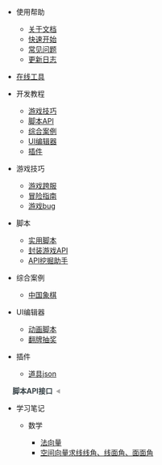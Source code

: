 * 使用帮助

  * [关于文档](README.md)
  * [快速开始](/docs/help/quickstart.md)
  * [常见问题](/docs/questions.md)
  * [更新日志](/docs/changelog.md)

<style>
  summary {
    margin-left: 16px;
    width: fit-content;
    direction: rtl;
    color:#aaa;
  };
</style>

* [在线工具](/tools/README.md)



* 开发教程

  * [游戏技巧](/docs/development/contents.md#游戏技巧)
  * [脚本API](/docs/development/contents.md#脚本API)
  * [综合案例](/docs/development/contents.md#综合案例)
  * [UI编辑器](/docs/development/contents.md#UI编辑器)
  * [插件](/docs/development/contents.md#插件)

* 游戏技巧

  * [游戏跨服](/docs/development/skills/游戏跨服.md)
  * [冒险指南](/docs/development/skills/冒险指南.md)
  * [游戏bug](/docs/development/skills/游戏bug.md)


* 脚本

  * [实用脚本](/docs/development/script/UsefulScript.md)
  * [封装游戏API](/docs/development/script/EncapsulatedAPI.md)
  * [API挖掘助手](/docs/development/script/APIMiningAssistant.md)



* 综合案例

  * [中国象棋](/docs/development/case/ChineseChess.md)


* UI编辑器

  * [动画脚本](/docs/development/UI/AnimationScript.md)
  * [翻牌抽奖](/docs/development/UI/FlopDraw.md)


* 插件

  * [道具json](/docs/development/plugin/itemJson.md)


<details>
<summary><span style="color: #364146;font-weight: 700;">脚本API接口</span></summary>

* 
  * [接口使用说明](/docs/API/README.md)
  * [事件系统 Event](/docs/API/event.md)
  * [世界管理 World](/docs/API/world.md)
  * [游戏管理 Game](/docs/API/game.md)
  * [方块管理 Block](/docs/API/block.md)
  * [游戏Actor接口 Actor](/docs/API/actor.md)
  * [游戏玩家接口 Player](/docs/API/player.md)
  * [游戏生物接口 Creature](/docs/API/creature.md)
  * [规则列表 GameRule](/docs/API/gamerule.md)
  * [UI管理 UI](/docs/API/ui.md)
  * [区域管理 Area](/docs/API/area.md)
  * [聊天系统 Chat](/docs/API/chat.md)
  * [组队管理 Team](/docs/API/team.md)
  * [道具管理 Item](/docs/API/item.md)
  * [背包管理 Backpack](/docs/API/backpack.md)
  * [背包管理 Backpack](/docs/API/backpack.md)
  * [变量库设置 VarLib](/docs/API/VarLib.md)
  * [小地图管理 Mapmark](/docs/API/mapmark.md)
  * [出生点管理 Spawnport](/docs/API/spawnport.md)
  * [计时器管理 MiniTimer](/docs/API/minitimer.md)
  * [文字板管理 graphics](/docs/API/graphics.md)
  * [函数监听管理 listenparam](/docs/API/listenparam.md)
  * [变量组管理接口 Valuegroup](/docs/API/valuegroup.md)
  * [自定义UI管理接口 coustomui](/docs/API/coustomui.md)
  * [显示板管理接口 displayboard](/docs/API/displayboard.md)
  * [脚本常见问题](/docs/API/questions.md)
  * [接口常量列表](/docs/API/global.md)

</details>

* 学习笔记

  * 数学

    * [法向量](/docs/notes/math/20220703.md)
    * [空间向量求线线角、线面角、面面角](/docs/notes/math/20220704.md)
